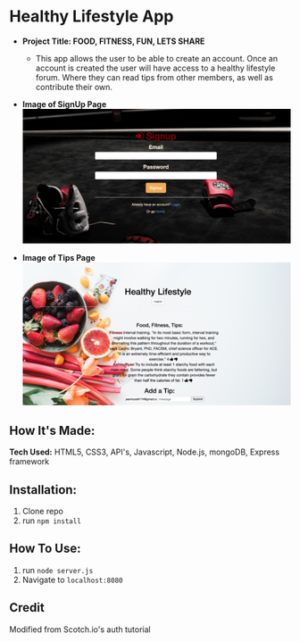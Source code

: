 # Healthy Lifestyle App

* **Project Title: FOOD, FITNESS, FUN, LETS SHARE**
  - This app allows the user to be able to create an account. Once an account is created the user will have access to a healthy lifestyle forum. Where they can read tips from other members, as well as contribute their own.

* **Image of SignUp Page**
![](public/img/signup.png)

* **Image of Tips Page**
![](public/img/forum2.png)

## How It's Made:

**Tech Used:** HTML5, CSS3, API's, Javascript, Node.js, mongoDB, Express framework


## Installation:

1. Clone repo
2. run `npm install`

## How To Use:

1. run `node server.js`
2. Navigate to `localhost:8080`

## Credit

Modified from Scotch.io's auth tutorial
